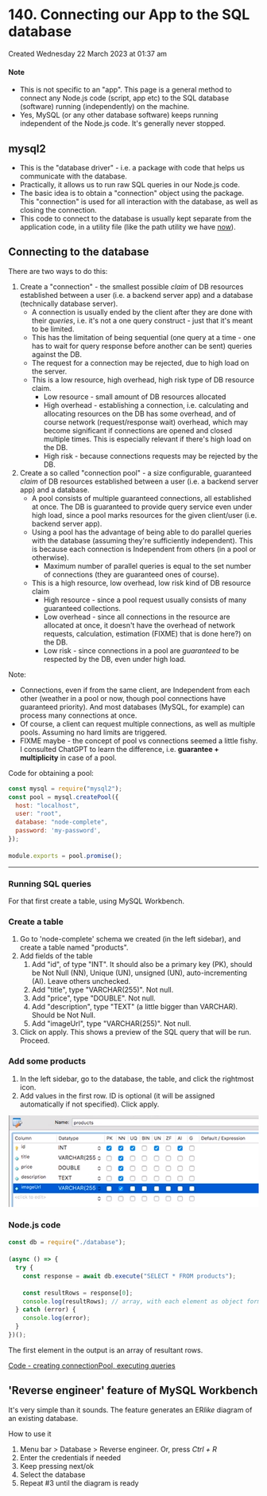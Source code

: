 # 140. Connecting our App to the SQL database
Created Wednesday 22 March 2023 at 01:37 am

#### Note
- This is not specific to an "app". This page is a general method to connect any Node.js code (script, app etc) to the SQL database (software) running (independently) on the machine.
- Yes, MySQL (or any other database software) keeps running independent of the Node.js code. It's generally never stopped.

## mysql2
- This is the "database driver" - i.e. a package with code that helps us communicate with the database.
- Practically, it allows us to run raw SQL queries in our Node.js code.
- The basic idea is to obtain a "connection" object using the package. This "connection" is used for all interaction with the database, as well as closing the connection.
- This code to connect to the database is usually kept separate from the application code, in a utility file (like the path utility we have [now](https://github.com/exemplar-codes/online-shop-express-ejs-mvc/tree/d18ab604acb9ac5509949d9e185ccaf6f3a2ba14/util)).


## Connecting to the database
There are two ways to do this:
1. Create a "connection" - the smallest possible *claim* of DB resources established between a user (i.e. a backend server app) and a database (technically database server).
	- A connection is usually ended by the client after they are done with their *queries*, i.e. it's not a one query construct - just that it's meant to be limited.
	- This has the limitation of being sequential (one query at a time - one has to wait for query response before another can be sent) queries against the DB.
	- The request for a connection may be rejected, due to high load on the server.
	- This is a low resource, high overhead, high risk type of DB resource claim.
		- Low resource - small amount of DB resources allocated
		- High overhead - establishing a connection, i.e. calculating and allocating resources on the DB has some overhead, and of course network (request/response wait) overhead, which may become significant if connections are opened and closed multiple times. This is especially relevant if there's high load on the DB.
		- High risk - because connections requests may be rejected by the DB.
2. Create a so called "connection pool" - a size configurable, guaranteed *claim* of DB resources established between a user (i.e. a backend server app) and a database.
	- A pool consists of multiple guaranteed connections, all established at once. The DB is guaranteed to provide query service even under high load, since a pool marks resources for the given client/user (i.e. backend server app).
	- Using a pool has the advantage of being able to do parallel queries with the database (assuming they're sufficiently independent). This is because each connection is Independent from others (in a pool or otherwise).
		- Maximum number of parallel queries is equal to the set number of connections (they are guaranteed ones of course).
	- This is a high resource, low overhead, low risk kind of DB resource claim
		- High resource - since a pool request usually consists of many guaranteed collections.
		- Low overhead - since all connections in the resource are allocated at once, it doesn't have the overhead of network requests, calculation, estimation (FIXME) that is done here?) on the DB.
		- Low risk - since connections in a pool are *guaranteed* to be respected by the DB, even under high load.

Note:
- Connections, even if from the same client, are Independent from each other (weather in a pool or now, though pool connections have guaranteed priority). And most databases (MySQL, for example) can process many connections at once.
- Of course, a client can request multiple connections, as well as multiple pools. Assuming no hard limits are triggered.
- FIXME maybe - the concept of pool vs connections seemed a little fishy. I consulted ChatGPT to learn the difference, i.e. **guarantee + multiplicity** in case of a pool.

Code for obtaining a pool:
```js
const mysql = require("mysql2");
const pool = mysql.createPool({
  host: "localhost",
  user: "root",
  database: "node-complete",
  password: 'my-password',
});

module.exports = pool.promise();
```

---
### Running SQL queries
For that first create a table, using MySQL Workbench.

### Create a table
1. Go to 'node-complete' schema we created (in the left sidebar), and create a table named "products".
2. Add fields of the table
	1. Add "id", of type "INT". It should also be a primary key (PK), should be Not Null (NN), Unique (UN), unsigned (UN), auto-incrementing (AI). Leave others unchecked.
	2. Add "title", type "VARCHAR(255)". Not null.
	3. Add "price", type "DOUBLE". Not null.
	4. Add "description", type "TEXT" (a little bigger than VARCHAR). Should be Not Null.
	5. Add "imageUrl", type "VARCHAR(255)". Not null.
3. Click on apply. This shows a preview of the SQL query that will be run. Proceed.

### Add some products
1. In the left sidebar, go to the database, the table, and click the rightmost icon.
2. Add values in the first row. ID is optional (it will be assigned automatically if not specified). Click apply.

![](../../../../assets/140_Connecting_our_App_to_the_SQL_database-image-1-c7e79388.png)

### Node.js code
```js
const db = require("./database");

(async () => {
  try {
    const response = await db.execute("SELECT * FROM products");

    const resultRows = response[0];
    console.log(resultRows); // array, with each element as object form of the row.
  } catch (error) {
    console.log(error);
  }
})();
```
The first element in the output is an array of resultant rows.

[Code - creating connectionPool, executing queries](https://github.com/exemplar-codes/online-shop-express-ejs-mvc/commit/65d8d045c5bacd9699215eaf7f1a7b5bba231b46)

## 'Reverse engineer' feature of MySQL Workbench
It's very simple than it sounds. The feature generates an ER*like* diagram of an existing database.

How to use it
1. Menu bar > Database > Reverse engineer. Or, press *Ctrl + R*
2. Enter the credentials if needed
3. Keep pressing next/ok
4. Select the database
5. Repeat #3 until the diagram is ready